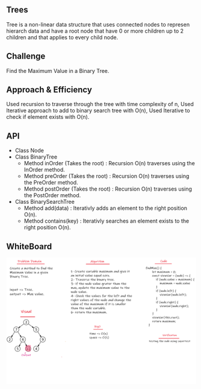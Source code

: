 ## Trees
Tree is a non-linear data structure that uses connected nodes to represen hierarch data and have a root node that have 0 or more children up to 2 children and that applies to every child node.

## Challenge
Find the Maximum Value in a Binary Tree.

## Approach & Efficiency
Used recursion to traverse through the tree with time complexity of n, Used Iterative approach to add to binary search tree with O(n), Used Iterative to check if element exists with O(n).

## API
- Class Node
- Class BinaryTree
    - Method inOrder (Takes the root) : Recursion O(n) traverses using the InOrder method.
    - Method preOrder (Takes the root) : Recursion O(n) traverses using the PreOrder method.
    - Method postOrder (Takes the root) : Recursion O(n) traverses using the PostOrder method.
- Class BinarySearchTree
    - Method add(data) : Iterativly adds an element to the right position O(n).
    - Method contains(key) : Iterativly searches an element exists to the right position O(n).


## WhiteBoard
![WhiteBoard](./code16.png)